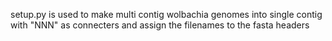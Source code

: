setup.py is used to make multi contig wolbachia genomes into single contig with "NNN" as connecters and assign the filenames to the fasta headers 
